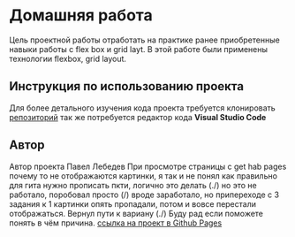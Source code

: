 # Домашняя работа

Цель проектной работы отработать на практике ранее приобретенные навыки работы с flex box и grid layt.
В этой работе были применены технологии flexbox, grid layout.

## Инструкция по использованию проекта

Для более детального изучения кода проекта требуется клонировать [репозиторий](https://github.com/pavel12-blip/home-work-flex-grid) так же потребуется редактор кода **Visual Studio Code**

## Автор

Автор проекта Павел Лебедев 
При просмотре страницы с get hab pages почему то не отображаются картинки, я так и не понял как правильно для гита нужно прописать пкти, логично это делать (./) но это не работало, поробовал просто (/) вроде заработало, но припереходе с 3 задания к 1 картинки опять пропадали, потом и вовсе перестали отображаться. Вернул пути к вариану (./)
Буду рад если поможете понять в чём причина.
[ссылка на проект в Github Pages](https://pavel12-blip.github.io/home-work-flex-grid/)

